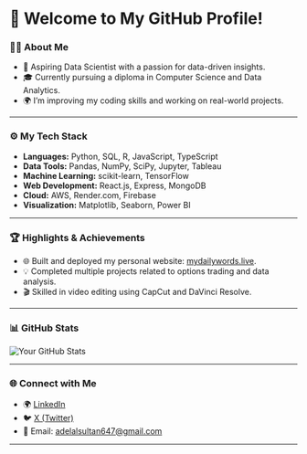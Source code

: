 # 👋 Welcome to My GitHub Profile!

### 👨‍💻 About Me
- 🌟 Aspiring Data Scientist with a passion for data-driven insights.
- 🎓 Currently pursuing a diploma in Computer Science and Data Analytics.
- 🌍 I’m improving my coding skills and working on real-world projects.

---

### ⚙️ My Tech Stack
- **Languages:** Python, SQL, R, JavaScript, TypeScript
- **Data Tools:** Pandas, NumPy, SciPy, Jupyter, Tableau
- **Machine Learning:** scikit-learn, TensorFlow
- **Web Development:** React.js, Express, MongoDB
- **Cloud:** AWS, Render.com, Firebase
- **Visualization:** Matplotlib, Seaborn, Power BI

---


### 🏆 Highlights & Achievements
- 🌐 Built and deployed my personal website: [mydailywords.live](https://mydailywords.live).
- 💡 Completed multiple projects related to options trading and data analysis.
- 🎬 Skilled in video editing using CapCut and DaVinci Resolve.

---


### 📊 GitHub Stats
![Your GitHub Stats](https://github-readme-stats.vercel.app/api?username=adelsultann&show_icons=true&theme=radical)

---

### 🌐 Connect with Me
- 🌍 [LinkedIn](https://www.linkedin.com/in/adel-alsultan-69b57119a)
- 🐦 [X (Twitter)](https://x.com/Adel12342360)
- 📧 Email: adelalsultan647@gmail.com

---
